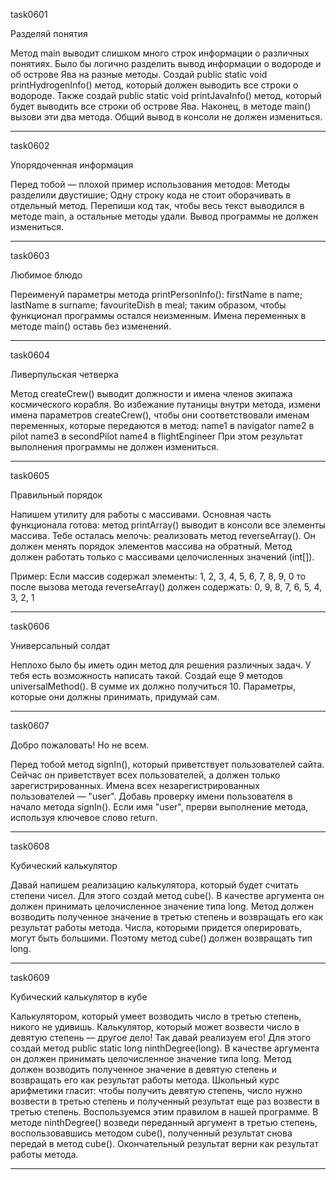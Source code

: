 task0601

Разделяй понятия

Метод main выводит слишком много строк информации о различных понятиях.
Было бы логично разделить вывод информации о водороде и об острове Ява на разные методы.
Создай public static void printHydrogenInfo() метод, который должен выводить все строки о водороде.
Также создай public static void printJavaInfo() метод, который будет выводить все строки об острове Ява.
Наконец, в методе main() вызови эти два метода.
Общий вывод в консоли не должен измениться.

***

task0602

Упорядоченная информация

Перед тобой — плохой пример использования методов:
Методы разделили двустишие;
Одну строку кода не стоит оборачивать в отдельный метод.
Перепиши код так, чтобы весь текст выводился в методе main, а остальные методы удали.
Вывод программы не должен измениться.

***

task0603

Любимое блюдо

Переименуй параметры метода printPersonInfo():
firstName в name;
lastName в surname;
favouriteDish в meal;
таким образом, чтобы функционал программы остался неизменным.
Имена переменных в методе main() оставь без изменений.

***

task0604

Ливерпульская четверка

Метод createCrew() выводит должности и имена членов экипажа космического корабля.
Во избежание путаницы внутри метода, измени имена параметров createCrew(), чтобы они соответствовали именам переменных, которые передаются в метод:
name1 в navigator
name2 в pilot
name3 в secondPilot
name4 в flightEngineer
При этом результат выполнения программы не должен измениться.

***

task0605

Правильный порядок

Напишем утилиту для работы с массивами. Основная часть функционала готова: метод printArray() выводит в консоли все элементы массива.
Тебе осталась мелочь: реализовать метод reverseArray(). Он должен менять порядок элементов массива на обратный.
Метод должен работать только с массивами целочисленных значений (int[]).

Пример:
Если массив содержал элементы:
1, 2, 3, 4, 5, 6, 7, 8, 9, 0
то после вызова метода reverseArray() должен содержать:
0, 9, 8, 7, 6, 5, 4, 3, 2, 1

***

task0606

Универсальный солдат

Неплохо было бы иметь один метод для решения различных задач. У тебя есть возможность написать такой.
Создай еще 9 методов universalMethod(). В сумме их должно получиться 10.
Параметры, которые они должны принимать, придумай сам.

***

task0607

Добро пожаловать! Но не всем.

Перед тобой метод signIn(), который приветствует пользователей сайта. Сейчас он приветствует всех пользователей, а должен только зарегистрированных. Имена всех незарегистрированных пользователей — "user".
Добавь проверку имени пользователя в начало метода signIn().
Если имя "user", прерви выполнение метода, используя ключевое слово return.

***

task0608

Кубический калькулятор

Давай напишем реализацию калькулятора, который будет считать степени чисел.
Для этого создай метод cube(). В качестве аргумента он должен принимать целочисленное значение типа long.
Метод должен возводить полученное значение в третью степень и возвращать его как результат работы метода.
Числа, которыми придется оперировать, могут быть большими. Поэтому метод cube() должен возвращать тип long.

***

task0609

Кубический калькулятор в кубе

Калькулятором, который умеет возводить число в третью степень, никого не удивишь.
Калькулятор, который может возвести число в девятую степень — другое дело! Так давай реализуем его!
Для этого создай метод public static long ninthDegree(long).
В качестве аргумента он должен принимать целочисленное значение типа long.
Метод должен возводить полученное значение в девятую степень и возвращать его как результат работы метода.
Школьный курс арифметики гласит: чтобы получить девятую степень, число нужно возвести в третью степень и полученный результат еще раз возвести в третью степень.
Воспользуемся этим правилом в нашей программе.
В методе ninthDegree() возведи переданный аргумент в третью степень, воспользовавшись методом cube(), полученный результат снова передай в метод cube(). Окончательный результат верни как результат работы метода.

***
